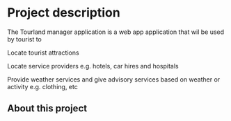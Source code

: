 # Project description

The Tourland manager application is a web app application that wil be used by tourist to

  Locate tourist attractions

  Locate service providers e.g. hotels, car hires and hospitals

  Provide weather services and give advisory services based on weather or activity e.g. clothing, etc


## About this project
